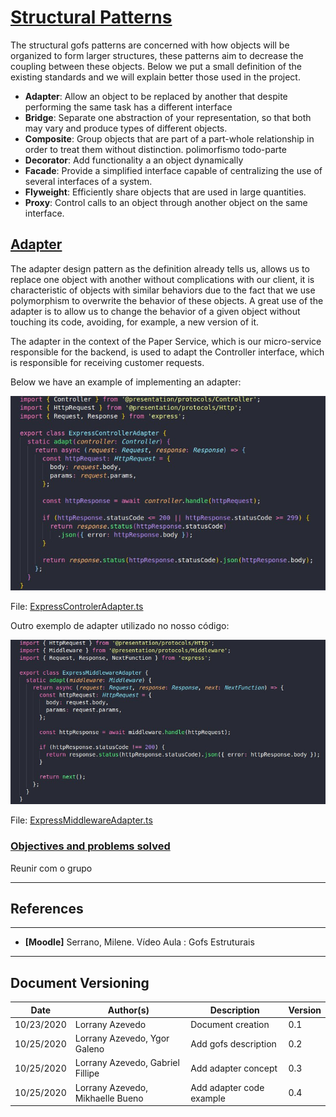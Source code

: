 <span id="sp"></span>
# **<a href="#sp">Structural Patterns</a>**

The structural gofs patterns are concerned with how objects will be organized to form larger structures, these patterns aim to decrease the coupling between these objects. Below we put a small definition of the existing standards and we will explain better those used in the project.

- **Adapter**: Allow an object to be replaced by another that despite performing the same task has a different interface
- **Bridge**:  Separate one abstraction of your representation, so that both may vary and produce types of different objects.
- **Composite**: Group objects that are part of a part-whole relationship in order to treat them without distinction. polimorfismo todo-parte
- **Decorator**: Add functionality a an object dynamically
- **Facade**: Provide a simplified interface capable of centralizing the use of several interfaces of a system.
- **Flyweight**: Efficiently share objects that are used in large quantities.
- **Proxy**: Control calls to an object through another object on the same interface.


<span id="adp"></span>
## <a href="#adp">Adapter</a>

The adapter design pattern as the definition already tells us, allows us to replace one object with another without complications with our client, it is characteristic of objects with similar behaviors due to the fact that we use polymorphism to overwrite the behavior of these objects. A great use of the adapter is to allow us to change the behavior of a given object without touching its code, avoiding, for example, a new version of it. 

The adapter in the context of the Paper Service, which is our micro-service responsible for the backend, is used to adapt the Controller interface, which is responsible for receiving customer requests. 

Below we have an example of implementing an adapter:

![Adapter](./images/ExpressAdapter.jpg)


File: <a href="https://github.com/UnBArqDsw/2020.1_G2_TCLDL_Paper_Service/blob/master/src/server/adapters/ExpressControllerAdapter.ts" target="blank">ExpressControlerAdapter.ts</a>

Outro exemplo de adapter utilizado no nosso código: 

![AdapterMid](./images/MiddlewareAdapter.jpg)


File: <a href="https://github.com/UnBArqDsw/2020.1_G2_TCLDL_Paper_Service/blob/master/src/server/adapters/ExpressMiddlewareAdapter.ts" target="blank">ExpressMiddlewareAdapter.ts</a>


<span id="OB"></span>
### <a href="#OB">Objectives and problems solved</a>

Reunir com o grupo

---
## References
---

- **[Moodle]** Serrano, Milene. Vídeo Aula : Gofs Estruturais


---

## Document Versioning

| Date | Author(s) | Description | Version |
|------|-------|-----------|--------|
| 10/23/2020 | Lorrany Azevedo | Document creation | 0.1 |
| 10/25/2020 | Lorrany Azevedo, Ygor Galeno | Add gofs description | 0.2 |
| 10/25/2020 | Lorrany Azevedo, Gabriel Fillipe | Add adapter concept | 0.3 |
| 10/25/2020 | Lorrany Azevedo, Mikhaelle Bueno| Add adapter code example | 0.4 |